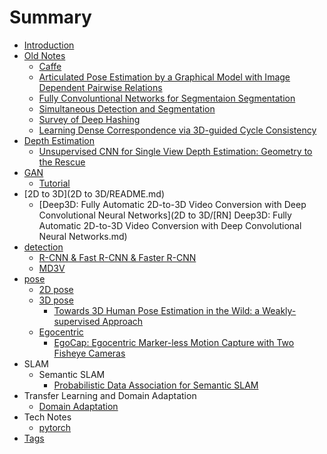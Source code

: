 # Summary

* [Introduction](README.md)
* [Old Notes](old-notes/README.md)
  * [Caffe](old-notes/caffemd.md)
  * [Articulated Pose Estimation by a Graphical Model with Image Dependent Pairwise Relations](old-notes/idpr.md)
  * [Fully Convoluntional Networks for Segmentaion Segmentation](old-notes/fcn.md)
  * [Simultaneous Detection and Segmentation](old-notes/sds.md)
  * [Survey of Deep Hashing](old-notes/deep_hashing.md)
  * [Learning Dense Correspondence via 3D-guided Cycle Consistency](old-notes/dense-corr-cycle-consistency.md)
* [Depth Estimation](depth-estimation/README.md)
  * [Unsupervised CNN for Single View Depth Estimation: Geometry to the Rescue](depth-estimation/unsupervised-single-view-geo-rescue.md)
* [GAN](GAN/README.md)
  * [Tutorial](GAN/Tutorial.md)
* [2D to 3D](2D to 3D/README.md)
  * [Deep3D: Fully Automatic 2D-to-3D Video Conversion with Deep Convolutional Neural Networks](2D to 3D/[RN] Deep3D: Fully Automatic 2D-to-3D Video Conversion with Deep Convolutional Neural Networks.md)
* [detection](/detection/README.md)
  * [R-CNN & Fast R-CNN & Faster R-CNN](old-notes/r-cnn.md)
  * [MD3V](detection/MD3V.md)
* [pose](pose/README.md)
  * [2D pose](pose/2d-pose/README.md)
  * [3D pose](pose/3d-pose/README.md)
    * [Towards 3D Human Pose Estimation in the Wild: a Weakly-supervised Approach](pose/3d-pose/pose-hg-3d.md)
  * [Egocentric](pose/ego/README.md)
    * [EgoCap: Egocentric Marker-less Motion Capture with Two Fisheye Cameras](pose/ego/EgoCap.md)
* SLAM
  * Semantic SLAM
    * [Probabilistic Data Association for Semantic SLAM](SLAM/semantic_slam.md)
* Transfer Learning and Domain Adaptation
  * [Domain Adaptation](transfer-adaptation/domain-adaptation.md)
* Tech Notes
  * [pytorch](tech-notes/pytorch.md)
* [Tags](tags.md)


